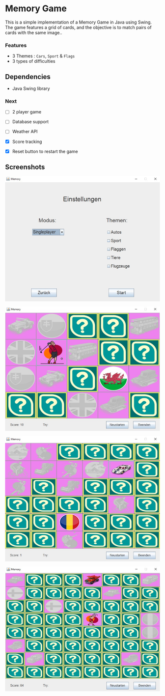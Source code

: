 # Memory Game

This is a simple implementation of a Memory Game in Java using Swing. The game features a grid of cards, and the objective is to match pairs of cards with the same image..

### Features

- 3 Themes : `Cars`, `Sport` & `Flags`
- 3 types of difficulties

## Dependencies

- Java Swing library

### Next

- [ ] 2 player game
- [ ] Database support
- [ ] Weather API
- [X] Score tracking
- [X] Reset button to restart the game


## Screenshots
![Alt text](icons/screenshots/Settings.jpg)

![Alt text](icons/screenshots/Easy.jpg)

![Alt text](icons/screenshots/Normal.jpg)

![Alt text](icons/screenshots/Hard.jpg)
